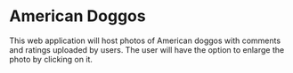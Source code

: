 # American Doggos
This web application will host photos of American doggos with comments and ratings uploaded by users. 
The user will have the option to enlarge the photo by clicking on it. 
